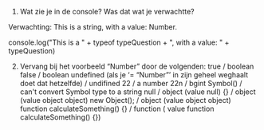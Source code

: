 1) Wat zie je in de console? Was dat wat je verwachtte?

Verwachting: 
This is a string, with a value: Number.



console.log("This is a " + typeof typeQuestion + ", with a value: " + typeQuestion)


2) Vervang bij het voorbeeld “Number” door de volgenden:
  true   / boolean
  false  /  boolean
  undefined (als je ‘= “Number”’ in zijn geheel weghaalt doet dat hetzelfde)  / undifined
  22  /   a number 
  22n  /  bgint
  Symbol()  /   can't convert Symbol type to a string
  null  /  object (value null)
  {}  / object  (value object object)
  new Object();  /  object  (value object object)
  function calculateSomething() {}  /  function ( value function calculateSomething() {})


